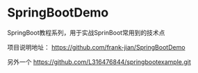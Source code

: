 # SpringBootDemo
SpringBoot教程系列，用于实战SprinBoot常用到的技术点

项目说明地址：
https://github.com/frank-jian/SpringBootDemo


另外一个
https://github.com/L316476844/springbootexample.git